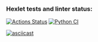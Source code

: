 ### Hexlet tests and linter status:
[![Actions Status](https://github.com/AlexanderPolovykh/python-project-50/actions/workflows/hexlet-check.yml/badge.svg)](https://github.com/AlexanderPolovykh/python-project-50/actions)
[![Python CI](https://github.com/AlexanderPolovykh/python-project-50/actions/workflows/main.yml/badge.svg)](https://github.com/AlexanderPolovykh/python-project-50/actions/workflows/main.yml)

[![asciicast](https://asciinema.org/a/yH1YnTGaH8bcU5Z8KhnQMGio8.svg)](https://asciinema.org/a/yH1YnTGaH8bcU5Z8KhnQMGio8)
